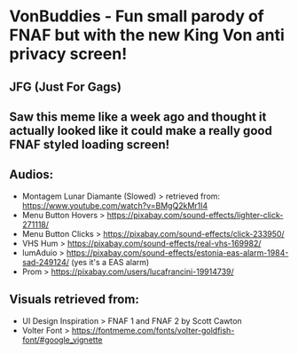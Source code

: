 # VonBuddies - Fun small parody of FNAF but with the new King Von anti privacy screen!

## JFG (Just For Gags)

## Saw this meme like a week ago and thought it actually looked like it could make a really good FNAF styled loading screen!

## Audios:

- Montagem Lunar Diamante (Slowed) > retrieved from: https://www.youtube.com/watch?v=BMgQ2kMr1I4
- Menu Button Hovers > https://pixabay.com/sound-effects/lighter-click-271118/
- Menu Button Clicks > https://pixabay.com/sound-effects/click-233950/
- VHS Hum > https://pixabay.com/sound-effects/real-vhs-169982/
- lumAduio > https://pixabay.com/sound-effects/estonia-eas-alarm-1984-sad-249124/ (yes it's a EAS alarm)
- Prom > https://pixabay.com/users/lucafrancini-19914739/

## Visuals retrieved from:

- UI Design Inspiration > FNAF 1 and FNAF 2 by Scott Cawton
- Volter Font > https://fontmeme.com/fonts/volter-goldfish-font/#google_vignette
